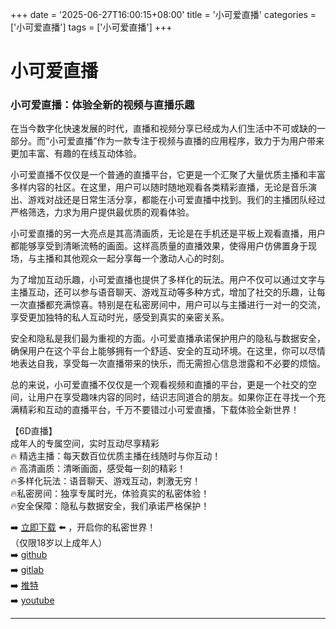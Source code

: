 +++
date = '2025-06-27T16:00:15+08:00'
title = '小可爱直播'
categories = ['小可爱直播']
tags = ['小可爱直播']
+++

# 小可爱直播

### 小可爱直播：体验全新的视频与直播乐趣

在当今数字化快速发展的时代，直播和视频分享已经成为人们生活中不可或缺的一部分。而“小可爱直播”作为一款专注于视频与直播的应用程序，致力于为用户带来更加丰富、有趣的在线互动体验。

小可爱直播不仅仅是一个普通的直播平台，它更是一个汇聚了大量优质主播和丰富多样内容的社区。在这里，用户可以随时随地观看各类精彩直播，无论是音乐演出、游戏对战还是日常生活分享，都能在小可爱直播中找到。我们的主播团队经过严格筛选，力求为用户提供最优质的观看体验。

小可爱直播的另一大亮点是其高清画质，无论是在手机还是平板上观看直播，用户都能够享受到清晰流畅的画面。这样高质量的直播效果，使得用户仿佛置身于现场，与主播和其他观众一起分享每一个激动人心的时刻。

为了增加互动乐趣，小可爱直播也提供了多样化的玩法。用户不仅可以通过文字与主播互动，还可以参与语音聊天、游戏互动等多种方式，增加了社交的乐趣，让每一次直播都充满惊喜。特别是在私密房间中，用户可以与主播进行一对一的交流，享受更加独特的私人互动时光，感受到真实的亲密关系。

安全和隐私是我们最为重视的方面。小可爱直播承诺保护用户的隐私与数据安全，确保用户在这个平台上能够拥有一个舒适、安全的互动环境。在这里，你可以尽情地表达自我，享受每一次直播带来的快乐，而无需担心信息泄露和不必要的烦恼。

总的来说，小可爱直播不仅仅是一个观看视频和直播的平台，更是一个社交的空间，让用户在享受趣味内容的同时，结识志同道合的朋友。如果你正在寻找一个充满精彩和互动的直播平台，千万不要错过小可爱直播，下载体验全新世界！

【6D直播】  
成年人的专属空间，实时互动尽享精彩  
🔥 精选主播：每天数百位优质主播在线随时与你互动！  
🔥 高清画质：清晰画面，感受每一刻的精彩！  
🔥多样化玩法：语音聊天、游戏互动，刺激无穷！  
🔥私密房间：独享专属时光，体验真实的私密体验！  
🔥安全保障：隐私与数据安全，我们承诺严格保护！  

➡️ [立即下载](https://down123.s3.ap-east-1.amazonaws.com/down/down.html?channelCode=blog) ⬅️ ，开启你的私密世界！  
（仅限18岁以上成年人）  
➡️ [github](https://aldult-live.github.io/)  
➡️ [gitlab](https://seo-09598d.gitlab.io/)  
➡️ [推特](https://x.com/wegame33)  
➡️ [youtube](https://www.youtube.com/@6Dlive)  

---

